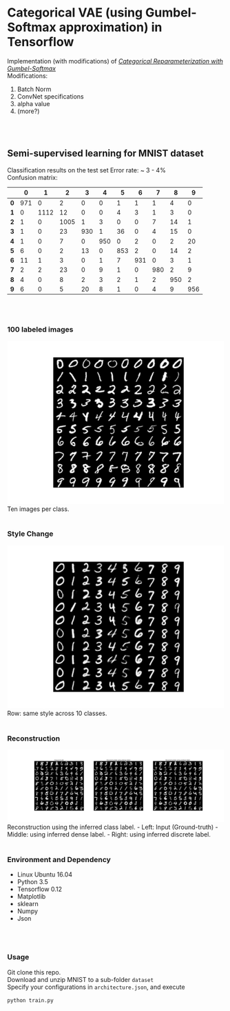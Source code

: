 # Categorical VAE (using Gumbel-Softmax approximation) in Tensorflow
Implementation (with modifications) of [*Categorical Reparameterization 
with Gumbel-Softmax*](https://arxiv.org/abs/1611.01144)  
Modifications:
  1. Batch Norm
  2. ConvNet specifications
  3. alpha value
  4. (more?)

<br/>
<br/>

## Semi-supervised learning for MNIST dataset
Classification results on the test set
Error rate: ~ 3 - 4%  
Confusion matrix:  

|       |   0|   1|   2|  3|   4|   5|   6|   7|   8|   9|
|-------|----|----|----|---|----|----|----|----|----|----|
| **0** | 971|   0|   2|  0|   0|   1|   1|   1|   4|   0|
| **1** |   0|1112|  12|  0|   0|   4|   3|   1|   3|   0|
| **2** |   1|   0|1005|  1|   3|   0|   0|   7|  14|   1|
| **3** |   1|   0|  23|930|   1|  36|   0|   4|  15|   0|
| **4** |   1|   0|   7|  0| 950|   0|   2|   0|   2|  20|
| **5** |   6|   0|   2| 13|   0| 853|   2|   0|  14|   2|
| **6** |  11|   1|   3|  0|   1|   7| 931|   0|   3|   1|
| **7** |   2|   2|  23|  0|   9|   1|   0| 980|   2|   9|
| **8** |   4|   0|   8|  2|   3|   2|   1|   2| 950|   2|
| **9** |   6|   0|   5| 20|   8|   1|   0|   4|   9| 956|
<br/>
<br/>


### 100 labeled images
<img src="imgs/x_labeled.png" />  
Ten images per class.  
<br/>
<br/>

### Style Change
<img src="imgs/Ep-200-conv.png" />  
Row: same style across 10 classes.  
<br/>
<br/>

### Reconstruction
<img src="imgs/Ep-200-reconst.png" />  
Reconstruction using the inferred class label.  
 - Left: Input (Ground-truth)
 - Middle: using inferred dense label.
 - Right: using inferred discrete label.
<br/>
<br/>

### Environment and Dependency
- Linux Ubuntu 16.04
- Python 3.5
- Tensorflow 0.12
- Matplotlib
- sklearn
- Numpy
- Json

<br/>
<br/>

### Usage
Git clone this repo.  
Download and unzip MNIST to a sub-folder `dataset`  
Specify your configurations in `architecture.json`, and execute  
```bash
python train.py
```
